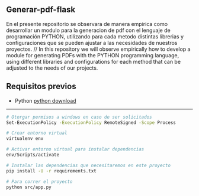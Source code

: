 ## Generar-pdf-flask
En el presente repositorio se observara de manera empirica como desarrollar un modulo para la generacion de pdf con el lenguaje de programación PYTHON, utilizando para cada metodo distintas librerias y configuraciones que se pueden ajustar a las necesidades de nuestros proyectos. // In this repository we will observe empirically how to develop a module for generating PDFs with the PYTHON programming language, using different libraries and configurations for each method that can be adjusted to the needs of our projects.

## Requisitos previos
* Python [python download](https://www.python.org/downloads/release/python-31010/)
---

```sh
# Otorgar permisos a windows en caso de ser solicitados
Set-ExecutionPolicy -ExecutionPolicy RemoteSigned -Scope Process    
```
```sh
# Crear entorno virtual
virtualenv env   
```
```sh
# Activar entorno virtual para instalar dependencias
env/Scripts/activate 
```
```sh
# Instalar las dependencias que necesitaremos en este proyecto
pip install -U -r requirements.txt
```
```sh
# Para correr el proyecto
python src/app.py 
```
